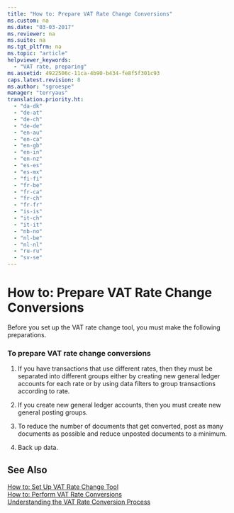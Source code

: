 ```yaml
---
title: "How to: Prepare VAT Rate Change Conversions"
ms.custom: na
ms.date: "03-03-2017"
ms.reviewer: na
ms.suite: na
ms.tgt_pltfrm: na
ms.topic: "article"
helpviewer_keywords: 
  - "VAT rate, preparing"
ms.assetid: 4922506c-11ca-4b90-b434-fe8f5f301c93
caps.latest.revision: 8
ms.author: "sgroespe"
manager: "terryaus"
translation.priority.ht: 
  - "da-dk"
  - "de-at"
  - "de-ch"
  - "de-de"
  - "en-au"
  - "en-ca"
  - "en-gb"
  - "en-in"
  - "en-nz"
  - "es-es"
  - "es-mx"
  - "fi-fi"
  - "fr-be"
  - "fr-ca"
  - "fr-ch"
  - "fr-fr"
  - "is-is"
  - "it-ch"
  - "it-it"
  - "nb-no"
  - "nl-be"
  - "nl-nl"
  - "ru-ru"
  - "sv-se"
---
```

# How to: Prepare VAT Rate Change Conversions
Before you set up the VAT rate change tool, you must make the following preparations.  
  
### To prepare VAT rate change conversions  
  
1.  If you have transactions that use different rates, then they must be separated into different groups either by creating new general ledger accounts for each rate or by using data filters to group transactions according to rate.  
  
2.  If you create new general ledger accounts, then you must create new general posting groups.  
  
3.  To reduce the number of documents that get converted, post as many documents as possible and reduce unposted documents to a minimum.  
  
4.  Back up data.  
  
## See Also  
 [How to: Set Up VAT Rate Change Tool](../Finance/how-to-set-up-vat-rate-change-tool.md)   
 [How to: Perform VAT Rate Conversions](../Finance/how-to-perform-vat-rate-conversions.md)   
 [Understanding the VAT Rate Conversion Process](../Finance/understanding-the-vat-rate-conversion-process.md)